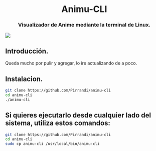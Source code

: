 <h1 align="center">Animu-CLI</h1>
<h3 align="center">Visualizador de Anime mediante la terminal de Linux.</h3>

![](https://i.imgur.com/PKleYQn.png)

## Introducción.

Queda mucho por pulir y agregar, lo ire actualizando de a poco.

## Instalacion.

```bash
git clone https://github.com/Pirrandi/animu-cli
cd animu-cli
./animu-cli
```


## Si quieres ejecutarlo desde cualquier lado del sistema, utiliza estos comandos:

```bash
git clone https://github.com/Pirrandi/animu-cli
cd animu-cli
sudo cp animu-cli /usr/local/bin/animu-cli
```
